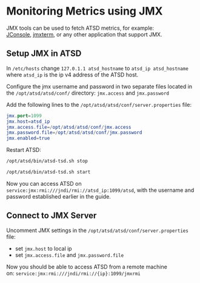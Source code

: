 # Monitoring Metrics using JMX

JMX tools can be used to fetch ATSD metrics, for example:
[JConsole](https://docs.oracle.com/javase/7/docs/technotes/guides/management/jconsole.html "jconsole"), [jmxterm](http://wiki.cyclopsgroup.org/jmxterm/ "jmxterm"), or any other application that support JMX.

## Setup JMX in ATSD

In `/etc/hosts` change `127.0.1.1 atsd_hostname` to `atsd_ip atsd_hostname`
where `atsd_ip` is the ip v4 address of the ATSD host.

Configure the jmx username and password in two separate files located in
the `/opt/atsd/atsd/conf/` directory: `jmx.access` and `jmx.password`

Add the following lines to the `/opt/atsd/atsd/conf/server.properties`
file:

```elm
jmx.port=1099
jmx.host=atsd_ip
jmx.access.file=/opt/atsd/atsd/conf/jmx.access
jmx.password.file=/opt/atsd/atsd/conf/jmx.password
jmx.enabled=true
```

Restart ATSD:

```sh
/opt/atsd/bin/atsd-tsd.sh stop
```

```sh
/opt/atsd/bin/atsd-tsd.sh start
```

Now you can access ATSD on `service:jmx:rmi:///jndi/rmi://atsd_ip:1099/atsd`, with the username and password established earlier in the guide.

## Connect to JMX Server

Uncomment JMX settings in the `/opt/atsd/atsd/conf/server.properties`
file:

* set `jmx.host` to local ip
* set `jmx.access.file` and `jmx.password.file`

Now you should be able to access ATSD from a remote machine on: `service:jmx:rmi:///jndi/rmi://{ip}:1099/jmxrmi`

